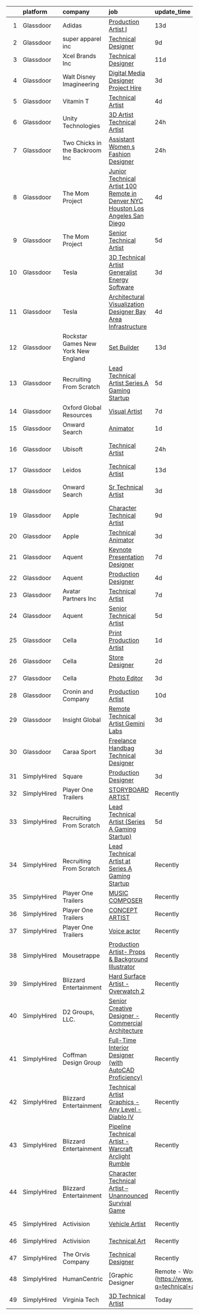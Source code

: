 

|    | platform    | company                               | job                                                                                                                                                                                                                                                                                                                                                                                                                                                                                                                                                                                                                                                                                                                                                                                                                                                                                                                                                                                                                                                                                                                                                                                                                                                                                                                                                                                     | update_time   | location                   |
|---:|:------------|:--------------------------------------|:----------------------------------------------------------------------------------------------------------------------------------------------------------------------------------------------------------------------------------------------------------------------------------------------------------------------------------------------------------------------------------------------------------------------------------------------------------------------------------------------------------------------------------------------------------------------------------------------------------------------------------------------------------------------------------------------------------------------------------------------------------------------------------------------------------------------------------------------------------------------------------------------------------------------------------------------------------------------------------------------------------------------------------------------------------------------------------------------------------------------------------------------------------------------------------------------------------------------------------------------------------------------------------------------------------------------------------------------------------------------------------------|:--------------|:---------------------------|
|  1 | Glassdoor   | Adidas                                | [Production Artist I](https://www.glassdoor.com/partner/jobListing.htm?pos=130&ao=1136043&s=58&guid=000001837dce3a5ea1fe6d69270e1d26&src=GD_JOB_AD&t=SR&vt=w&cs=1_d9b5ed3f&cb=1664263011291&jobListingId=1008137630653&jrtk=3-0-1gdussek9mbin801-1gdussekvjii8800-cae105e23cf4b0d6-)                                                                                                                                                                                                                                                                                                                                                                                                                                                                                                                                                                                                                                                                                                                                                                                                                                                                                                                                                                                                                                                                                                    | 13d           | Indianapolis, IN           |
|  2 | Glassdoor   | super apparel inc                     | [Technical Designer](https://www.glassdoor.com/partner/jobListing.htm?pos=109&ao=1110586&s=58&guid=000001837dce3a5ea1fe6d69270e1d26&src=GD_JOB_AD&t=SR&vt=w&ea=1&cs=1_ab5c70a9&cb=1664263011289&jobListingId=1008146285118&cpc=A0032DE20586B9BD&jrtk=3-0-1gdussek9mbin801-1gdussekvjii8800-86c4b8706e936ec3--6NYlbfkN0AZMDDE_rUF_4N9WIh4-MOWnm0nFfJ3ZxrBrHEqz_nk43ryiagCaAsvSBCAsP8IHVmwjEBUZdJ6KtHhsgTVR0I7-owHsuFvM2rL8Tscngvk4iPHg0ipyPoukRoh9OqYcViVSHQ9MNGIxMrFtPqpCYVLIU9GtjoUT3p278QQMwDZnPE8nHD37B0SLLAYzKvoTaWXqSzHnJN_K8wRUY7e4-d_gt3rfOSCeJGT7oS0p843gzxfJd8IEO4X-bWo9G3fre8VJwDTwGdm-mrEEUiJI1vcWgwy3tz5E38RQ51G55W6nn_-fwnvjuONwz18xr889T8FQNmiBxlUnbkPmufvqJa_Jg2-yhPJD3lW8mvPLo5BfF38fXEme5th2F0dOKRfjSYgSnmuh_BRGo8nOmyRqEUKvXUQ3f_d2ZCRpN-ntjNWzp-T1ay4FkDruKCTyEwqdgQKuQkt9uCf2z9ghlj3SvfW5ePbBzyhbLONbarEMjKgDGV_-TpDplnhTOYNaMS5JsQ%3D)                                                                                                                                                                                                                                                                                                                                                                                                                                                                                                                             | 9d            | New York, NY               |
|  3 | Glassdoor   | Xcel Brands  Inc                      | [Technical Designer](https://www.glassdoor.com/partner/jobListing.htm?pos=104&ao=1110586&s=58&guid=000001837dce3a5ea1fe6d69270e1d26&src=GD_JOB_AD&t=SR&vt=w&ea=1&cs=1_e4c1ffd6&cb=1664263011287&jobListingId=1008142416685&cpc=5F8B9684766EE3AF&jrtk=3-0-1gdussek9mbin801-1gdussekvjii8800-fb0672eb70e30ac6--6NYlbfkN0AZiaPZyccuKjlre0e0RaBFeO48J0QExrO5hcuLctOVaN_M4Dm3U4EmA6qQ3xZPIUbJLbDWdZz0AUBeqYD_htdieVRMabWGaz8_XfGSC0MVmjCWkXPjfivHOIaH-rB9Ir5X8Ej4A19OVcqyye4ZYJsTlwLRmgBVplVdHYs1kKxEW-MUHs1XV1wSvWChEX0ahDfg8XKGpkLag9ZFOzWlIdYFiVBw7FMvsZ60fKKkzEnwcAYajjugKgcFZ-CoYeRz8DbJH3-hZNR-BlCWLsf_KaejBvx8FR5sqsbPBxseH7Bcj_S1D1NoBahWrghiOrWlbxHtVOqTGzltPVXkzN_2yhkuUVVlR0YTzNpepL_9dElbTK4x4gUjIITLi5Uh8AdGyHBtq0dH-2krDOZsslJ-K3GNy17eSIxNuulbbooV-Oc33b_QEnmwKfBxBdHHAj28O26wTnyQggeuHRDo8Ec3H34V4xR94Ip0NO0quDdzExkQ5cd_IyTcaI-fDL2SQirDK0Q2H_ATk4UwPA%3D%3D)                                                                                                                                                                                                                                                                                                                                                                                                                                                                                                               | 11d           | New York, NY               |
|  4 | Glassdoor   | Walt Disney Imagineering              | [Digital Media Designer  Project Hire ](https://www.glassdoor.com/partner/jobListing.htm?pos=105&ao=1110586&s=58&guid=000001837dce3a5ea1fe6d69270e1d26&src=GD_JOB_AD&t=SR&vt=w&cs=1_3fd76bff&cb=1664263011288&jobListingId=1008158048386&cpc=56C4EA4A1A191A49&jrtk=3-0-1gdussek9mbin801-1gdussekvjii8800-514e6df734af1d2c--6NYlbfkN0DAFTyt7pbDCC2JPO79CSdi1dIb81yjczP5qsKcZIxgiYm3-7g-689UDqHItQTwke_VEM3jQBujM6xSwsS2io1youCMPdKd9qb0_oeYnGuOQ6jS7T5iXnOH-GuuBjA-tb9B7Iq16BIuA_IMyNpbhwN6q7VUvapW4iwtBnU_6jxCKdz4deQH1Hg0G8IUxW0GhWkvS0xLyVcsngxE137TmS26UUK4iP7JNV9jgGRKU-UVJz2Uly4Z5f3RNheEM7G2mC2z0Gic_mUL6SlJcIZc7TYH4Eh2oY9RGPAmXhm7zqb0OWjiAjQITDsrJORuD8bP9FRVdH5f8lR61lDGois8jqMU_4HYbCmcx5N0SiZ3KChjsOgeqobES0QxdngysOtf4gRKGFHlgZNgSlAnk8pQvx_TiKV1fH73XbBFoQaKgA4P_T8gJbL6gYdHYGDuQmIYom0%3D)                                                                                                                                                                                                                                                                                                                                                                                                                                                                                                                                                                               | 3d            | Glendale, CA               |
|  5 | Glassdoor   | Vitamin T                             | [Technical Artist](https://www.glassdoor.com/partner/jobListing.htm?pos=122&ao=1110586&s=58&guid=000001837dce3a5ea1fe6d69270e1d26&src=GD_JOB_AD&t=SR&vt=w&cs=1_f268a29e&cb=1664263011291&jobListingId=1008157089995&cpc=F41FEAB56D215062&jrtk=3-0-1gdussek9mbin801-1gdussekvjii8800-98069d04fa9938cd--6NYlbfkN0DMrcEu7yrtATojKJA7cEzGQ3FdRGWLh0CZQInL4ECGI6k5tN82kdM0OKoro5eXmjoLzNe9gkEIrv1Vtt5p39gax13t-xX-hDtQfWfqMlPAQ5I5PTPj2exxp7lLxn0Fv7dsw8A6C0EKBTeJoD7MJvArKrdWy6r908voEaFxaKomHpGj9NLVVNYVjAIIXxgkEi3s_6exH4LNk4cYMuMHfNvDmYTrpGsOyvaAnMenUPMGzvB7y4gKtFWtiXyqXj9nbkRxbArZ0y8OcMOEfPmpRMOTdGRc5LlJTYhAGRKF5jV6IFeBDHZl5JG_xAe8FqEsfLdHCj3-_-lkFHY_nKN3V6vSyMmaa_dSL6uLV4uk0vmbgNpPiwnL5yFAlWnw_3sMRDjhhYsQNMWPImNVv4kDcFGo1VWfEu6E9yF2wdKx-zUeccgIK5P8rAxn71EDT8V5QdTNRHOLL9I3xKZ9L0MGYQnSAbt0ZzZUCgV04hrCThp3QQ%3D%3D)                                                                                                                                                                                                                                                                                                                                                                                                                                                                                                                                                      | 4d            | Remote                     |
|  6 | Glassdoor   | Unity Technologies                    | [3D Artist   Technical Artist](https://www.glassdoor.com/partner/jobListing.htm?pos=124&ao=1136043&s=58&guid=000001837dce3a5ea1fe6d69270e1d26&src=GD_JOB_AD&t=SR&vt=w&cs=1_7be99224&cb=1664263011291&jobListingId=1008162283503&jrtk=3-0-1gdussek9mbin801-1gdussekvjii8800-27622b5c3f5a58ad-)                                                                                                                                                                                                                                                                                                                                                                                                                                                                                                                                                                                                                                                                                                                                                                                                                                                                                                                                                                                                                                                                                           | 24h           | Austin, TX                 |
|  7 | Glassdoor   | Two Chicks in the Backroom Inc        | [Assistant Women s Fashion Designer](https://www.glassdoor.com/partner/jobListing.htm?pos=111&ao=1110586&s=58&guid=000001837dce3a5ea1fe6d69270e1d26&src=GD_JOB_AD&t=SR&vt=w&ea=1&cs=1_09cac21f&cb=1664263011290&jobListingId=1008162581563&cpc=BAEB662971763A76&jrtk=3-0-1gdussek9mbin801-1gdussekvjii8800-d37fa7fa85849d0c--6NYlbfkN0AgMKyCEHxHUWFB5rFlD4h5hEt16x9ygeea2Gfr3mbleiPUP7dhPnZ5jdupTPK3sjZ5nbi9Ps0DGxUCJNMuYWl87jib9LMVJtnA40QDskAhhUOrLjYZTQKBgPNTdhi7eZrgEIU4eWn5RUAaJ9AvftY-7qG1UlqP4q2Z0Hn_DY94rWB9GYUzmtEuqIAv0OAZncO1Bwb1GLJ14wcdajprIbKgui0TitrDtoN6HGIzigPXgBL6XvWXsXlEKFF2Eps-5xXKqh4L3gNRi457Et0rG-gkPHW7D-vEXGf8vXUCVwvvmO3nl4prIYsv7T9_orapptjtNg3ZIhGzEBDEMwk_TS2aXBhR44em1blSaoLZELImbgJKBJpvi3gwqNxVHBlK_vIef3C-Dda-Ykrdyxt4zPftrROO6FjZyRyMeW3LiX-Iydh55FMvGPbmin_uQLFXEQ1M3tc3kMGy5hxA5snvxpINE9xkw6SMeivJHQ6qgTGKWAyLfvZWfYVkuZMW2jwrvBE3wGpgEfFDtQ%3D%3D)                                                                                                                                                                                                                                                                                                                                                                                                                                                                                               | 24h           | New York, NY               |
|  8 | Glassdoor   | The Mom Project                       | [Junior Technical Artist  100  Remote in Denver  NYC  Houston  Los Angeles  San Diego ](https://www.glassdoor.com/partner/jobListing.htm?pos=112&ao=1110586&s=58&guid=000001837dce3a5ea1fe6d69270e1d26&src=GD_JOB_AD&t=SR&vt=w&cs=1_fe82a099&cb=1664263011289&jobListingId=1008156870563&cpc=217C45A42544DB93&jrtk=3-0-1gdussek9mbin801-1gdussekvjii8800-b5e99686c8672b00--6NYlbfkN0BDp_epf89aHDQhKpPegNJQ_ldQpEFZQsM9OcONMGxWx6pU56EKHF58QjVdAUvn2gVgIaLKejLuhhktVq2yxExHkJpbHzR-pe-6n5UUPe8vMVmoFxfP882Q9nUgQwMF3PIDabKF69kZFeKiZURxJD7NeaTbzMlV-_ITqnGf9v7p2U3qiO9QXJykplGatGynSd8E_OMPxzv37iWmGtowrC7ypchoSQ24482Itq-ET49hbzvsW-rDXlhcfZgRr0yUGxVr7x8a8S2btL0ePyrjXZ1HSa7szAu_xZ0viDGL6qrUO7rCdjxasuKHM_EywBBRda0lqiQrupgVUWU5ZObgQcg9_OWR92clyF5wvfTDnBlgjD6Pl3HFBnEhKwHP3hG2n7nyojguXmBIArKET26YWhwgq0E62tghKwz2rCKBUaHqd5NaR3Swpqmb4eouAYlYQ4WO5ljnytO0iOnze8EoKa12SSkia5-laab8ZKE3Phx4DoiC1wCOwzbL304HTTlsevmItTxrHewumz1VbeqQbtxpVNaXGrnDGtnlKdqKSnFjC6Uix_bc6n95VkvFz1hCz2uinS_8cx0B4EqjDeHZsCDt)                                                                                                                                                                                                                                                                                                                                                                             | 4d            | Denver, CO                 |
|  9 | Glassdoor   | The Mom Project                       | [Senior Technical Artist](https://www.glassdoor.com/partner/jobListing.htm?pos=115&ao=1110586&s=58&guid=000001837dce3a5ea1fe6d69270e1d26&src=GD_JOB_AD&t=SR&vt=w&cs=1_18760ce4&cb=1664263011290&jobListingId=1008154030855&cpc=C3517E2410EFB392&jrtk=3-0-1gdussek9mbin801-1gdussekvjii8800-8aae4f73b9551638--6NYlbfkN0BDp_epf89aHDQhKpPegNJQ_ldQpEFZQsM9OcONMGxWx6pU56EKHF58QjVdAUvn2gVk3qe3SlnghPyLAat3KOYlrLy0I2AR977gRPaN0RP08Ty9kMnw7ZhTsH11o93Q6E0InB6ICXPjdb-aqIeQDPOUC6Xb4EiGzQnTCX0cU42iyt08TsshtfRlUDeaNrQWdk9iHTHq03JFnJeUByJdn9FmBkD1bRZ12Dh4OhUkjD70aUq7aFVZKsF-8oQ_0zWiaO8_cKgv66pJJ5Dmc9AdVzISX4D0s-pDlKbT49hEJvOVk1LKRdOKb2knH1vb1sAuhEeq64M_pbWr1A8_U-MlqwTuUgO-w1rnbe7yFwoAoFeRPZFGgagzWIwA0Bn8sk9GwjA3Wqj9QNACsVKFbCEcqDh0ic1bdsNLaRrPfc9Xz2FvGLJKRmK1SyT6yvdfmBEtvMdmn0FTd1UYXDO0b4VALB-dvpM243ImhJ1qjguvx6z8unjalJ9c_8vnXbV0f-Yt0BjJrIK7xhyc8BdKc0LcqfDlyqZuRKYuGfkgBmWjrmyvN_VDAqPhJRVjbGCI4ksac2rRN7g3_95ZMyCSQ3Qz5qZo)                                                                                                                                                                                                                                                                                                                                                                                                                                           | 5d            | Sausalito, CA              |
| 10 | Glassdoor   | Tesla                                 | [3D Technical Artist   Generalist  Energy Software](https://www.glassdoor.com/partner/jobListing.htm?pos=103&ao=1110586&s=58&guid=000001837dce3a5ea1fe6d69270e1d26&src=GD_JOB_AD&t=SR&vt=w&cs=1_4590d947&cb=1664263011287&jobListingId=1008157897731&cpc=8795CF9063CD573D&jrtk=3-0-1gdussek9mbin801-1gdussekvjii8800-526eb1de46a13cfb--6NYlbfkN0BkX03mv_qGbDFMol2YHqLRvzzvm2LmpzMO_FcYL_FtJlnJTzsjtFTdelRG5HbGrIe2PTLamnnGyc0K9IhIzhvtAaA_C3Jn2PnSTYWfi9sxFoDfsz-iPWzSvtbHiGIa1Jep_ls665KD8ZOby9ycty7zaxZQmjF4kAVq6PfQXlakVyHIoJFKMJdMR8r5yPWo5ZN74jbmU2eFwcoIuad90yitsYprhS21JybJHSKCC_BxpWPd61QVQLdfVI_yU-SIwwXLmvLPBevMt82tI0NGaQuROemEVO5DeB6K84h9lcRUkTN4mQQVFSFqMVS8AtLWXimELmXZVS4jWG-KLo3GlgWpGQcXYBSjSIaqpJ_hDBQLRkmsCKRgGPwhTtKskwS1j4qtGrTunfjHyPdTFV66abW65S00o696zPfV8i70FbJERxm16HQBZhtGUF6IiW56ce-FHT-8QjuJk-PD6_Ls2nRiO6nRoOgm0H2FSG9NZNJ5ILhGxX4VrpDQ8bqaEL_OD1nubXJ97rg2mWbNdl0x0rJ0)                                                                                                                                                                                                                                                                                                                                                                                                                                                                                 | 3d            | Palo Alto, CA              |
| 11 | Glassdoor   | Tesla                                 | [Architectural Visualization Designer  Bay Area Infrastructure](https://www.glassdoor.com/partner/jobListing.htm?pos=108&ao=1110586&s=58&guid=000001837dce3a5ea1fe6d69270e1d26&src=GD_JOB_AD&t=SR&vt=w&cs=1_6a945cd7&cb=1664263011288&jobListingId=1008157424103&cpc=9908D8D4413DBB8A&jrtk=3-0-1gdussek9mbin801-1gdussekvjii8800-c00e3ce54c079d87--6NYlbfkN0BkX03mv_qGbDFMol2YHqLRvzzvm2LmpzMO_FcYL_FtJlnJTzsjtFTdelRG5HbGrIfKuF7l_SRluDws8697LYRRPx4MMFF7B7pwyjHfCpqmLzDqtWZBv9sBU-l4VTomUZzFVEn3FD13pc01LVCjOXxofHXMT-b-Wgq_cKBdsuUzgiNd7A4cRw1slxzm74rG2igdMnGggrLx0NcAkhIplHKNXG3TILXkt8EsbDgLQ8OPPSXytJYRzw6NfQpmVwCAu51wSA02nmB7JPitrm_UdTvtTqOA5nWAQU4tfEVlq0ho_Kn1pE_ZN1ltIBh5pEhv0qpIsY9lcVMe7vkNPvA_M81ZI911FPzl1ejH9BlX-LsYYlvXxKdf6LvmYEpLltSofrzKtlIOeJoSxy_4SoOeEfWx_TOqBtwU57PU8vVZeTELk2nNXQRkohXvxPQBYkEJdxwdtZ9qiSTfYstVJqQCLhnICD3HKYhncONBkTvQQBCQsORuVeCVdqnCakLpE3X8zR58eoMg1JXrtzBAwanAzKw7OiG166PQNp0%3D)                                                                                                                                                                                                                                                                                                                                                                                                                                                       | 4d            | Fremont, CA                |
| 12 | Glassdoor   | Rockstar Games New York   New England | [Set Builder](https://www.glassdoor.com/partner/jobListing.htm?pos=126&ao=1136043&s=58&guid=000001837dce3a5ea1fe6d69270e1d26&src=GD_JOB_AD&t=SR&vt=w&cs=1_a4b812ae&cb=1664263011291&jobListingId=1008137738998&jrtk=3-0-1gdussek9mbin801-1gdussekvjii8800-32dee3be2dbe3e76-)                                                                                                                                                                                                                                                                                                                                                                                                                                                                                                                                                                                                                                                                                                                                                                                                                                                                                                                                                                                                                                                                                                            | 13d           | Manhattan                  |
| 13 | Glassdoor   | Recruiting From Scratch               | [Lead Technical Artist  Series A Gaming Startup ](https://www.glassdoor.com/partner/jobListing.htm?pos=129&ao=1136043&s=58&guid=000001837dce3a5ea1fe6d69270e1d26&src=GD_JOB_AD&t=SR&vt=w&ea=1&cs=1_cb8e032e&cb=1664263011291&jobListingId=1008154740207&jrtk=3-0-1gdussek9mbin801-1gdussekvjii8800-5448cc619a8e9442-)                                                                                                                                                                                                                                                                                                                                                                                                                                                                                                                                                                                                                                                                                                                                                                                                                                                                                                                                                                                                                                                                   | 5d            | Milwaukee, WI              |
| 14 | Glassdoor   | Oxford Global Resources               | [Visual Artist](https://www.glassdoor.com/partner/jobListing.htm?pos=118&ao=1110586&s=58&guid=000001837dce3a5ea1fe6d69270e1d26&src=GD_JOB_AD&t=SR&vt=w&ea=1&cs=1_444c1e66&cb=1664263011291&jobListingId=1008148806936&cpc=334ABAF5D42DC775&jrtk=3-0-1gdussek9mbin801-1gdussekvjii8800-4f2883642ed78e77--6NYlbfkN0D38dVY1HiwVlRJ2sgHwoll4iKvb8KzfDOOcqRKKsqQYBdEVI9w2agCyPdJw2s4TQrmg3fI9q8h_hjDUQnlobxRDG2sX30gCzihmWOJ-PtZwJpdmOhIMdzHtDBMHZzwaoyhlFOZMsMMersZP7tpjr_pwbby69YDbOsPytvYS_ifqvWce4qN9g4qwVBo3wW6dRo3UwoYh06D_gVxaqnCzs5FrRWesRTWyMjCKopjZJerJ29oMnx2EQuA1j69c-MOACqDR4vn36KcNpJ9eyDkAUv93qKofst1CY01rRsfXwttouwc1rOU4cKdca48lAjd2RGfimnVmPsFC8pqtyGXDtKV6ZqzXa7h37zHf55moskUMvvy_i3baXWQCOXn3pKa47Y71hI6Iu_arrAKZNM3Jz9BrnjDo9ErktYwA1ttuZLJMzBGRnw7M2wcB7xCuuiDC0gKflLVKiZHqZG7Xqjs7lHD4bXaoXXT2lD7xriHSKW37UOKpMuipBg3FMVzimGjr0o%3D)                                                                                                                                                                                                                                                                                                                                                                                                                                                                                                                                  | 7d            | Columbia, SC               |
| 15 | Glassdoor   | Onward Search                         | [Animator](https://www.glassdoor.com/partner/jobListing.htm?pos=120&ao=1110586&s=58&guid=000001837dce3a5ea1fe6d69270e1d26&src=GD_JOB_AD&t=SR&vt=w&cs=1_a00c3c2b&cb=1664263011291&jobListingId=1008161360208&cpc=6FC5BA77C9A4CD78&jrtk=3-0-1gdussek9mbin801-1gdussekvjii8800-64c2892f798a1fdd--6NYlbfkN0B7YoEZZ2QAGDyEGGmBPAUWSHc1Mt3sMCn9FehKcWA3w0R0aH9tn_iPRcrT6N-MqNSRsRX-csw1AUGSsMqQ02tGZTbUhSZNj_tPhTgiMEMLyConKeEDrOPHM-e7UcoD-FW-Fzu7hcS36sYBytcpuLs4wDucBAydQHTyW7ebbAQahvfWewIINgAuTQmZCqZJam1qYl6ThLP3gopdYr0HH0WVm7OPBWfBSyzjiRtWkdO7lJfajqatnglKEiwkp3g6JGwFja_37X08b3vS-ZFSWmaa-FbncccRygEKgIG4YSFGE7Op06vBKIEP0Ogiy4AH8Svo7hX5K5DfIKbivJ9zY2-83bfKfJtxaqh--2B6XIYAoJqwecyj5UFw8T_K6voLg34b5S0G-qedMcQYHyEisJqnuWjEuEp7Oq8r0xmmMMURInKcftuamYMuOcHP7aZ1fiWxlx0X9vmZKnu1D-QgpB-XFwTIQjuLfpidvG0ft7iLKpLSEtRkH6Whzl4GDCHRAFZBgMIswt6WWb7X46TV5OhlcLjVj4vZw4PRX17TfkBnibzTVfM74kK2t8Mb0-KjUmPBVJXjhFcT9XIicH7t8P-9OIvTu786ahMXrLmd7GgTrQoksUbtZ4HZxUizVaB_Ley57qs_x-qLQQlyG4GK10qxUpbYZURd3O8G47WFrY_mdQEtzdSlzEac6D69m2Scm0YW8mo7J1a0R9Vjo3hBgF7xy-k_U1rG7H8K5UJuLX_yxgLIfSIBzzz07LZgkj1ZOGKnMJj4Z6GYhYgFPkdOteB9LbQp30tqkfZBafN3_dcWB_AB99cm6VoRykPcpk7yjWblHZ0kaRy0ZyGrwgLnQz5lW6df-ou7ZvG9UVHDyIwtROFLOCHFo1GgKC6kkw9h2WQccqipNNdMg4p_qu_WQ4EiB8EEDnFD4ckXyR4U2V4HOzYdWL5YLlFVftmBs1Or5zEnWtsq0Zz4QQCbIEi0wFE4TTF95bkqu6QqLNQ8tAJQrTp47PdYFAbY)                          | 1d            | Austin, TX                 |
| 16 | Glassdoor   | Ubisoft                               | [Technical Artist](https://www.glassdoor.com/partner/jobListing.htm?pos=125&ao=1136043&s=58&guid=000001837dce3a5ea1fe6d69270e1d26&src=GD_JOB_AD&t=SR&vt=w&cs=1_27f07306&cb=1664263011291&jobListingId=1008164320220&jrtk=3-0-1gdussek9mbin801-1gdussekvjii8800-59c1183adbf26a8f-)                                                                                                                                                                                                                                                                                                                                                                                                                                                                                                                                                                                                                                                                                                                                                                                                                                                                                                                                                                                                                                                                                                       | 24h           | San Francisco, CA          |
| 17 | Glassdoor   | Leidos                                | [Technical Artist](https://www.glassdoor.com/partner/jobListing.htm?pos=127&ao=1136043&s=58&guid=000001837dce3a5ea1fe6d69270e1d26&src=GD_JOB_AD&t=SR&vt=w&cs=1_ee82ca97&cb=1664263011291&jobListingId=1008135971973&jrtk=3-0-1gdussek9mbin801-1gdussekvjii8800-0947bda97f17f9b4-)                                                                                                                                                                                                                                                                                                                                                                                                                                                                                                                                                                                                                                                                                                                                                                                                                                                                                                                                                                                                                                                                                                       | 13d           | Reston, VA                 |
| 18 | Glassdoor   | Onward Search                         | [Sr Technical Artist](https://www.glassdoor.com/partner/jobListing.htm?pos=116&ao=1110586&s=58&guid=000001837dce3a5ea1fe6d69270e1d26&src=GD_JOB_AD&t=SR&vt=w&cs=1_51e82ac8&cb=1664263011290&jobListingId=1008158816997&cpc=FD1C1DA32C38CFA7&jrtk=3-0-1gdussek9mbin801-1gdussekvjii8800-557ed95fd2da4948--6NYlbfkN0B7YoEZZ2QAGDyEGGmBPAUWSHc1Mt3sMCn9FehKcWA3w0R0aH9tn_iPRcrT6N-MqNRkEioYPeVvZrlqh8RTV5qoue4k-f6wXA2JmWoFYCr1aEiSriRFDazoAn3blq2dXpyQP4OkZJR3xx7Ck4H8eXbaXee-lNTslRvxq_l5i-g-oZ6sc4bgDGSPjXqvaARGSiP2Ul4ul_1K_U1CS4eeKaGtj6SNi5-bVNMgPfH790eCJZTbEQg92u3yIpIM6I6ORcBIRqZa883B_w_OiUCx52HeIMiCNka6TtxZLIEiMuBpZ2joesAidRPo8Yh5ZJMTPjNYU-fo2IQj9DYgUkTUMMZxLafwTenMC8KVa2XQrIDCGiZ_1bKoUaBdxIxiXUnVfZVlaeQkNhCTeR5okwP56vzFcQYtEuDfnhlDIznecO1gVvtoQ0lCePXxj6bUBBmIwVxYXwUcInPNzMd5_Acwv8wjJWJ3xaJJHtIsPUm86ZloDjRiNg71r-hKmWYrgUbZAgaBG96GCy3AcT6R-Y5QWs9gLUF3AFjR_WQ9HsHL-NRzOs7bzit6agsI11OUw8rj2kM4J0hbyzdfjllZD_eOsnCEyQ3ashg9LDJrFcl_lO1xSbSKHXd8bLEI981feueWqPKlThdPZUAvTzebW38JjK6Q4aAaOQs4rxPuuQK_oRs9gvyFm_Dj4CzPUp3Mz7cdbnk461YsIMAR8Kvl53cKsajuiU2VTGwYb_JOtsWg2_UeTrFtPiJJ0QHl32tUUhzBR_V-h_YToioNx-rDTANZHUIFMjp2NklOkFqEGruVfb-Q9buq2gHRtLdm4BvQ49Ujb_x5s9U2LVR2yLEg_RRPTqmEuFzJjL0kKqy5hc25YthPMj0_yDqC-mHc7SQaivueMXLvkxYuOxF1fQWkm6btdqA45FxUGc2xSyxG217tPDmLSeaMCYydaoCACuPK7JH390FqcbqIp4ywTc7sHMF5UXk4TUO0H1Lrz86T30Nb0rmGNONF_CT_xYOsn6z0BidTO9Q%3D) | 3d            | San Francisco, CA          |
| 19 | Glassdoor   | Apple                                 | [Character Technical Artist](https://www.glassdoor.com/partner/jobListing.htm?pos=102&ao=1110586&s=58&guid=000001837dce3a5ea1fe6d69270e1d26&src=GD_JOB_AD&t=SR&vt=w&cs=1_f4374257&cb=1664263011286&jobListingId=1008146232776&cpc=F41FEAB56D215062&jrtk=3-0-1gdussek9mbin801-1gdussekvjii8800-4cff56f851660089--6NYlbfkN0BvKrLyj5gPmtZO9T8euul8TCxuuKNOtzRJOomxnwSEodTz2Bc-sPZl5OJ9R4TJsNdP1LrRDE0KT_ls2po0xTmOn0PZNeQEZWWBHhAUpPYd78et_k2cMitgJQBJdRYJM1X_Q175imnL1YmVMOqO4cZp0AMLH1SGL6bUX0TK_WYTz1qzQOT0ce4UUCcnSDF7LnylXZI5rQTOaVWZ2YD_nMWDa9NFaLAJxkwxpU4Q2rtV9T7fEXgwgxOIDgO3_2cBi6rLtkfq1CkhasuDjhPfGd5vABHr5U8LvpuDeE8c1OiEON1aHuO05K_9lO4EGi6J-1XhV8EgmaFYNc9zGF0sGh3Rn1RxSJvPuGBE7WF2m_sJbflHZCjn8GbgdxGmkBT29WrTVXQc8pW3mMGhDQlWevR3DPaFexOkAzg54eJrxAr9jY3MrVpNzAtV9K-FVY_sDbDcIOvFs-O4YceyfXu3rrVbc965acDzW_I-gSUIk0JNhDjl1pYdOU1WxvXico1MQNMtAmHftanXutTxrHUz0AGV96XrE2fhKMP4l0F2FNE2d8x-m7A1JhwfVSluf-abpgM6Ej4W8SwQDph2TS0C9wwRhNnYGrj5mliCsn8EeFzltr5vZGCygyUKnRyFbTpLk7ecYKpfiehc4AKqwqluWZHC-lXhbcn5x7Zs_HdGkr7jPPhapM5hfHKPNEfHI0APQlEjBX1ijSLLTz5eDEt8bFB6p4nhK7Nlq0NKMK2i0Z_R_JGUkjULAr7BRd5fnx5Z5ZoU7nUAI6lZHpMzMNmyUVyoPSQLlpW_-wBd3RymnTE0h4jYvWoSXGA-nzGkaLxstyZlIBL2yDkr7l4ysTMbdRYBBFYYWqtGwi2EIryu6mXdtXwX-r0vF6vgCudYb9DdxMtoyq9WXSJrM3Xt73fg5rlG_BkV1qA3HyQL7r4wFkTWApkKrhMwRy6banweh-IcL2YunoSFJv8cgXog07tM0Ty0)                                        | 9d            | Culver City, CA            |
| 20 | Glassdoor   | Apple                                 | [Technical Animator](https://www.glassdoor.com/partner/jobListing.htm?pos=106&ao=1110586&s=58&guid=000001837dce3a5ea1fe6d69270e1d26&src=GD_JOB_AD&t=SR&vt=w&cs=1_0751b47b&cb=1664263011288&jobListingId=1008158072633&cpc=F41FEAB56D215062&jrtk=3-0-1gdussek9mbin801-1gdussekvjii8800-be55038f8aa5dd5e--6NYlbfkN0BvKrLyj5gPmtZO9T8euul8TCxuuKNOtzRJOomxnwSEodTz2Bc-sPZl29JElYHfcoQTWHtxvJun99TxfByIT46dF5J4BsautTkVDozPaDYENpr8lzUPk-6oR0Bol2v153U7Mn8Z7Hvg7bKicvPk-Zzd7Nj3-nde3mT_81GSQgtrF9bTj13yqkGG7zyIkco4wIchtUZ4VJvaFdO3uhOLhzF1kbeyFWYMPmPWfJUb0d5tNBqji3ugR6LbpUnLvLsUGBD033BQM8uV5_wxwpR5_3Em9fWJaoTeyMcXzs_FNWjcqmDoTEO5hWTg8isgtKo-syZMjD-iyWumwt3z28yYTEevtk8wj73wRzkTACKmcii-SbEfzuBkEIDeV2iGPOygb9biGN6nZiH1kuoLX8s9Js0TdCopmBQc_PCoCSHkb_oN7Y9tWie1wvKGJiKaJy_kB29o8o9SCh_2zMoi22vSgVDj14oMeTYaYxltNUSOVGHS4AVD_R1z79mR4Dv9jM-owXwknbpF9UOcJZKb9kASPpbulOu2OP-Fz6sZTukE5sXcY1_3JIX5EEVG43YVf8R4wDobnNa_MW_5VvBz_AS9fR1qYgaaEw-MFX7b83vC2neyxv25p155QGrp8oqEc7MsiCn5gYEcG7lcTPNRKlOFWMxaxpNkBpGw595PtXe114PTjbnHZYe_Xf9N4MPjo9kvnfdvFLr6dPGpzXBDBJ4QCeDo_VH66HDGFhnDY_EE2Z4Xqe_09m4LxA6zu3Fisoalb-fDDph8gWs7yWPcWCLvg5EdMAZWlsBUtaZ6-j0qjRG_6ffda9JFt8K49wnARTREEHjROw0KcM2e2pILNi08naHvVR9T3RSKluPThAJGBmkgy6d9qXDJhvmQiyR4hU65M1TL1_krdq6AXdXDyAQw_Z67EO4FUCT08Fl6BrRzwluvYgSP-OkcGjAwiSxGZcSvm4XDXQrcQ0Ty3w%3D%3D)                                                    | 3d            | Culver City, CA            |
| 21 | Glassdoor   | Aquent                                | [Keynote Presentation Designer](https://www.glassdoor.com/partner/jobListing.htm?pos=123&ao=1110586&s=58&guid=000001837dce3a5ea1fe6d69270e1d26&src=GD_JOB_AD&t=SR&vt=w&cs=1_836e795c&cb=1664263011291&jobListingId=1008149560611&jrtk=3-0-1gdussek9mbin801-1gdussekvjii8800-fde5131c001c114f--6NYlbfkN0DMrcEu7yrtATojKJA7cEzGQ3FdRGWLh0CZQInL4ECGI9gD0Wolx9R2EDT7B77c2cTOc-DO-pnxWkzi3L775SKAbQPBK8uBuTIlYSG-QiQgoyNKc5qDWzBQruPQRtvQai-ICIQJbjo9euSz0O8gXnvlgE4RpS2MfxUVWBA-JLUI2xwuh0eTdtSU0U6IBQoeC0t5_g6hvqb8LXmQQ27m3P1__CZLoxiRVc4StvfdtdBARAtRt6zgNW6ksapUwvQMU5l9jc88dPpe6Nx4r6GON6-UGE3vEGrU489X-uPxMvoMOwR6b2J4Vzln9wzyczIHhRaKM4IzlS50u8c0Xn2AJ1zR2ZyXk5PvGspNQgASBq9NAlLpKTTfoDQsE6I5rvee0MEsxfsKe150sbwCXo90ZoDx0c8Pj84pyQg8_AFt6TjpR4nsszVXhf_KrLeQbwmOqKUikJRXWxkCtGCvj17-2xOb)                                                                                                                                                                                                                                                                                                                                                                                                                                                                                                                                                                                          | 7d            | Remote                     |
| 22 | Glassdoor   | Aquent                                | [Production Designer](https://www.glassdoor.com/partner/jobListing.htm?pos=117&ao=1110586&s=58&guid=000001837dce3a5ea1fe6d69270e1d26&src=GD_JOB_AD&t=SR&vt=w&cs=1_d6e2b919&cb=1664263011290&jobListingId=1008156603561&cpc=3BA4CE39D5B5DEF5&jrtk=3-0-1gdussek9mbin801-1gdussekvjii8800-75a61709ff0ea94b--6NYlbfkN0DMrcEu7yrtATojKJA7cEzGQ3FdRGWLh0CZQInL4ECGI9gD0Wolx9R2EDT7B77c2cRqLkgWUoMLCGYAR0iGlWqhdIV3dY9XgsevOilVVt_0Ac1N9neY_i0pAwjEsOxmYj-7eeI3S5HQlztzZQh5zqwb8TvpQFHH8cLZ7kDRq_b1zTg3k4nF88WTSyEjWGV7ra3nei2vrrbxNbgmboCiogwXlmXUmj4_5mIJZVjl6CSdsD6BDuHlv_omM7FJFxwHFEiEw11RQy3p2Or0lsuNJ5t9g7jneJdh_gZkc2dZXRt6ttKju5KwZlluuFcqIj-kz3NnxUcw0lKZx1UfHm1NZ0nC5hhtPHOH8PaHVKKjIXCyCbGkFfun4KBouqGF57-hYrxHpaTywSPnyn5fwCQIDM18UNioQmf43qXiKxKrvuNs4M3T5vbJNjujg69fXF8pB-bf4lY0e1Gy83_Oxb_mZ07l)                                                                                                                                                                                                                                                                                                                                                                                                                                                                                                                                                                               | 4d            | Remote                     |
| 23 | Glassdoor   | Avatar Partners  Inc                  | [Technical Artist](https://www.glassdoor.com/partner/jobListing.htm?pos=101&ao=1110586&s=58&guid=000001837dce3a5ea1fe6d69270e1d26&src=GD_JOB_AD&t=SR&vt=w&ea=1&cs=1_59113b30&cb=1664263011287&jobListingId=1008148955753&cpc=870769263AED881C&jrtk=3-0-1gdussek9mbin801-1gdussekvjii8800-d39e90beb67e196d--6NYlbfkN0CSE3POay3L6XNXi0aipSscdc1Zs2V3vZI2w3p7sV-Wv0-JVT7YfYAg0Psi0WHEfDPY6laHuRBjW37UPpjQpn_z0r58mwKg1AsnVuIFzW24BVHkMxN3d_cQn8w6YXjFhtLO28Q8cNODK_YoZmRkMFFAO2MN80DWED85Ck5iVHrLCVTskdizKDPJyK_mu4ULTCxZHy7N3QlODGDJwndrfT4czs1tml2jJGRvkdjPmKzi-R0JWJ5Jif-3LvYvFiFhYlkL5k-vA2UqL1MOpB2ZCCmiondZp3zakDMq0YWprf1bA2wOUOxGdRUqkYj9IZ-BcjK4HxJhVTLdDn5-SEiiIQ_q4cyT1XUcb_qnpDbz3z3_5FHf3dRKrb3yImGuBuQBqkC8X3iNi04kJ2DPBS-AKQY4jRsGNH8vi1Wvij607SqUNwmrW-cSq1Of2dmNTky9pKyf3wNYSvx-uanBiS7y5WLeLGfq2FkTB3dI_HjV5uFCxnY1ERPJubZA8kYNv5HOT7I%3D)                                                                                                                                                                                                                                                                                                                                                                                                                                                                                                                               | 7d            | Remote                     |
| 24 | Glassdoor   | Aquent                                | [Senior Technical Artist](https://www.glassdoor.com/partner/jobListing.htm?pos=119&ao=1110586&s=58&guid=000001837dce3a5ea1fe6d69270e1d26&src=GD_JOB_AD&t=SR&vt=w&cs=1_74de40e0&cb=1664263011291&jobListingId=1008154486844&cpc=C4A69CCDBB3B9599&jrtk=3-0-1gdussek9mbin801-1gdussekvjii8800-c371dedfddfc560d--6NYlbfkN0DMrcEu7yrtATojKJA7cEzGQ3FdRGWLh0CZQInL4ECGI9gD0Wolx9R2v-Aex0-GK04aE9jC2UzCN24q9zsWhS9u588-s1EzI7cyfe1t_2ur-aEpXVeQEkL3vur-y7qT8URpPcgE5cQyI2C0-pfdzIUYQRtqI4HwZzD6r8CDlh-FitMHg1PqDd3EvDdoAsy6u4w4N9gKwGVI1viF2VTlFbYN07OKoNOvyjunvFN6IM3iwKWhRKxTBjBtTrMilzD240xulPUmjvEoJwclPnOBj_oejKhfsrrUNYRpyFp34KPg7SjTyAlJgZMP8aU9A0BvPjd8O9ChOyytEPZJJsqBhhL_rsVyeD5jR4TerSKMhAtPVv7ppOP8l6IUZ0Xgn4tTSu265N3X8qaiDZNljEIjIjVob8qF-QWVh1DW8aaaQUTUsd26ID1C1TVq5ctdqtsk925fOi1LrKfpsQ%3D%3D)                                                                                                                                                                                                                                                                                                                                                                                                                                                                                                                                                                               | 5d            | Sausalito, CA              |
| 25 | Glassdoor   | Cella                                 | [Print Production Artist](https://www.glassdoor.com/partner/jobListing.htm?pos=110&ao=1110586&s=58&guid=000001837dce3a5ea1fe6d69270e1d26&src=GD_JOB_AD&t=SR&vt=w&cs=1_5fb858f8&cb=1664263011289&jobListingId=1008160292768&cpc=AC285F3A3ECA6BB0&jrtk=3-0-1gdussek9mbin801-1gdussekvjii8800-ecb0da82ad933996--6NYlbfkN0ABL5jwqrJX8j4-zsE1pdctockIOMh3bUiDojLxDHSgfkADoFdIccAScm4anse-oTmfA4kVXcuXc_jdbWFUrvz47INtx2OzCq8F14Ki1LYi8h1V8hl3mE_Oqj8nm3xyJ-p0GwAUKg1sJwLPsXcqxYF6hiOWGJwNsaV-_Z5m6I-nnjEqwvcqDLsUne_-k6izvb1JDRjxkPZqklgojXMKeIhHRtPRhfmTwRHFfgbdpyP4kcfewVhWsfise758ck62oFbKQjlS9-0bd6K0uy9Zi1ayqIsGf4g6u_e07iG5ZTWBt3hI--FMvjYhVQAqWU2NHN7anxjTnX12GkpY3KrdZrDTmQOE-jJY6_17KN-VdF6QbnBPnVWyJnDyqt4MbV9c2ntzt8ccEcmKQqKwwVCmmzLxhGH5-xiCFxZ095Z5YfGRtwCWEVF35HOTLDLQyCWrC0f5rKsCapO6_mEnoekA-9ICAfAQod5rx4V5TOlJohFWe3WQmefk4FCLRB2Q9nIPamkOVSYCvMfMDng0KpaEevUvPL7MjQmZTZaBkCHvZdoBEK2lDbm7SvTYI3tj-yY3D8LREb9oiXvEi8OdQ6yBdI89V4vqbQlsYZTwqxndXZiH1Ay2skX61exvyFt3jzT1ctRm4mnY-sdjteO0O6CFXqzFTwlpjmlVOiq26Exd7iFhQQEm7sncN2MPTA_KaYzMeYnK48u7xf5SsoNZ_Oh0VX06Zb0VAIVAUux3-TPptfQNAVQ9vtCbUQYqdjdGr_CRS70%3D)                                                                                                                                                                                                                                                             | 1d            | Wayne, PA                  |
| 26 | Glassdoor   | Cella                                 | [Store Designer](https://www.glassdoor.com/partner/jobListing.htm?pos=113&ao=1110586&s=58&guid=000001837dce3a5ea1fe6d69270e1d26&src=GD_JOB_AD&t=SR&vt=w&cs=1_56437aa2&cb=1664263011290&jobListingId=1008159564604&cpc=8795CF9063CD573D&jrtk=3-0-1gdussek9mbin801-1gdussekvjii8800-fc6ecc4864bd336e--6NYlbfkN0ABL5jwqrJX8j4-zsE1pdctockIOMh3bUiDojLxDHSgfkADoFdIccAScm4anse-oTnb7-z-Gz1nmB0REdJhReYUUmuHqJmW5LGezJ8ArvUAomBFUqO5NRqeXjxbE-_Wka3HXIkla10aTKkTj24MMHCkGotid-SaGH0qzDQGrP17h_l6v7vbVRlYJGOqHPfYnK-ZDXQnCQzgbglxWigDGrQOYMGUnBXlaKU3xnRc4roogcKf1RZLJoucoQaUYtYtwgmSScmxtP24wd5zf04r0t8S4g5MIGrkwZTfFf9UWyzjuYgSloOpTkvLSZoChVUUt3uyLBb01xgXV6602zG1Q-TpFmnU-9KLw21fiphu5bgAdvRgkJnAPv3hFc6Rn0iCDoSFrS5VyitVxisbLZfYGihogEMhB2YOfH0aqVXS6OAZahe_O000fVuRjEUxvhA2dkge8RIQ-Wwob6Mz_90WzP370_ikonmJlHdQAf97cHqwC1IajD0P-fhL6LF9t8idu-CVxZ3I-1zv_emA_8Hop2H3ncsBgeGcQJa8IZWX_fcSwHz6P9QJ1jmoecnIcfnT9tPc4OgACjueUxKVqRolA35E2aabC1XkUDgQ5IeubynN1KiiogjBKvH9xS95tZgA9SgQYhEUFqNx5tJZsPfuiOov0IaAk_6s-W5AZOezfi-SEC1vBWMA9jF30GOrtHFPGSXY5QvHRHAUKW1A0fapMXl9issFy32o3Xt5nvvQi0mRF6aCUuPbMhuvTJlSpq7DiGo%3D)                                                                                                                                                                                                                                                                      | 2d            | New York, NY               |
| 27 | Glassdoor   | Cella                                 | [Photo Editor](https://www.glassdoor.com/partner/jobListing.htm?pos=114&ao=1110586&s=58&guid=000001837dce3a5ea1fe6d69270e1d26&src=GD_JOB_AD&t=SR&vt=w&cs=1_d8082b53&cb=1664263011290&jobListingId=1008157722939&cpc=AC285F3A3ECA6BB0&jrtk=3-0-1gdussek9mbin801-1gdussekvjii8800-11bdb7fe6229f146--6NYlbfkN0ABL5jwqrJX8j4-zsE1pdctockIOMh3bUiDojLxDHSgfhNh12m09OlwDRdtPqxNXGThjsJtlFpoiPsul6pTQbaLTXyfj_5iEFu2FrZk6QsIIdXuQvlh18RCSKpQoBlklIiOXYgmwWBHUz2AH2NuRZiQq-4ugvij2qxq7YLvO4PMFpJaN8EaWxC-Mg5sKtmBZgGd3qScJ6r7RsLdt4IFbfAS55c014I4EclmT90ujZJkkH9b4TAFFsjU_p2dyLwgnlIL7Ml2o_wKkupJh7AC-ZNunY5HjP3Zw7kKR0mj68O8rcTgo49KC4YOMmjWL0_yqGozjEU0xnu6lTHVvaFVS6_HfBUqIr5XyiNnBmFUGifWSgVaZBV28GWU-EWLeisilXeJQg7ho1uBUFk3fIJkSXe7V4iN0XtkyCqKiViK34HIjnqOhnWReBUecuHrssDiseFSo-eDhoZcxE5RbW1_oSRdPFq4iO4oscr4RfACb2LlqjkR_zZkdcF8iVSj5OsOAKVNvYdeD5UnoXPwnBKuan07dwW7GtLc8P7cx66_wJzA_mOJ2ChbxbXxmDpHR4P3ROhGQJQaoiar0edXotF-PZv4ztufLxOnQONUPUXL9uJGBAkLPNm_d3DWrgB9DfsJzjC5TQeGJJMJK3hidrhgWdfQT0kMhL7VdXddxke0KZ2q2Bt6itq9SLqdXIFZjyVH2qj_OCbJERZjM0RgGuTUpC9IW_s_g-jgoMN97yD_e_JrQtBOJZtejIs0I4ZrgHIkCpk%3D)                                                                                                                                                                                                                                                                        | 3d            | Los Angeles, CA            |
| 28 | Glassdoor   | Cronin and Company                    | [Production Artist](https://www.glassdoor.com/partner/jobListing.htm?pos=128&ao=1136043&s=58&guid=000001837dce3a5ea1fe6d69270e1d26&src=GD_JOB_AD&t=SR&vt=w&cs=1_51755652&cb=1664263011291&jobListingId=1008144972436&jrtk=3-0-1gdussek9mbin801-1gdussekvjii8800-64a66e21f3ce56af-)                                                                                                                                                                                                                                                                                                                                                                                                                                                                                                                                                                                                                                                                                                                                                                                                                                                                                                                                                                                                                                                                                                      | 10d           | Remote                     |
| 29 | Glassdoor   | Insight Global                        | [Remote Technical Artist  Gemini Labs ](https://www.glassdoor.com/partner/jobListing.htm?pos=121&ao=1110586&s=58&guid=000001837dce3a5ea1fe6d69270e1d26&src=GD_JOB_AD&t=SR&vt=w&cs=1_47d0782d&cb=1664263011291&jobListingId=1008158506654&cpc=F41FEAB56D215062&jrtk=3-0-1gdussek9mbin801-1gdussekvjii8800-bc1fe267607d7472--6NYlbfkN0BKkHZu3wF05EeDimN_p6sYpKCMArvwa95YdH7UpkaBCqc7l59ErwqcyE8VoIfttn7mGzAF9s0MCrVNtFYMZhXgXXvmY45VRUM_p2PEEESHc9tKlhFRV4GJfQHS-UfPKXVKQ1He407fAsyGt21to5VaSOhB4prHNtqlWRMoEuPNZ43Rn5fXkKbGn1CJgbwUDhjySqgDJurnGD9qG0zSpc4C4XVg79qKrb2bKLdZVgIWQk5rUnJ-tHzWuDeI9Wm9_XrjG6JO4YX0hlT55fsk_zOtOwAizDvAPynkYJgmkGTXIDcocmegFT2Gl5gQTsNHB9fmEuzmSDD99BkxPRFFOZxsE62Q3BuzUHZV2QryMB8arioHGhhg7IXyjXIENA1vLvfuTLBm6hnOVPkHMML7QAnTNn5Npjg1A2dx-1T2aRkNlfFnb2BFGp3XrQJEWPChWf0m_24-47c0osvtwXjQz3EbsWTUnzzBjsmIAVRdlrJZxxYUfa_xwR_l)                                                                                                                                                                                                                                                                                                                                                                                                                                                                                                                             | 3d            | Sausalito, CA              |
| 30 | Glassdoor   | Caraa Sport                           | [Freelance Handbag Technical Designer](https://www.glassdoor.com/partner/jobListing.htm?pos=107&ao=1110586&s=58&guid=000001837dce3a5ea1fe6d69270e1d26&src=GD_JOB_AD&t=SR&vt=w&ea=1&cs=1_8a4f5498&cb=1664263011288&jobListingId=1008158545074&cpc=70E6D4E49C80165A&jrtk=3-0-1gdussek9mbin801-1gdussekvjii8800-147fb6be78e8cdea--6NYlbfkN0BKI1D9Di4JUmaWSlprJZp2QiygpNTfhFcTQDxu-IUMIueuQsIO9BY7FQFzoFjnToYW3u2XfNBy6oI-oOWu7o2nwcHismEdvPyVw3jTDmldSQ_BYZykVbOYWItnPFMwhq0r0E2H-iSJVMR0U8235tBRzpKi9TwisfEgMPjDwa20vMgyigaQZL_7LouNkJHp6WMkoAaoFJ9H_pLC7XL6FdTVlIgc-vVb61_MTNvwJDCaiu2lUi2JNj9OsoMXWQ3CkeiSOpVI1vxGgrSHTr9QB7nbXhuuLt_LIV355aLuVPAQw--I0bwA4lHKLy-7VUWNQNw5FOWokLfsDM1Sxhwjln6gD5YtyneR-FJJcm_E8x0VxkLMtlCUxnUE5xISF1l3UMwIb2oq_HMpI-DrdZ2Vw-bgtV4hBZcD0mg-bceNkh0I9vXrI37MtUTKibxBj1k4u2Zl4Rxli3M5nlhS7yQQ5_Ka_AuI3UMoGlfD0RDop-8og-XT7CJV_JfypWRWFQi8uW2gp-BmoN8UlChTNhuz-X4Z84QHPzzqeD0%3D)                                                                                                                                                                                                                                                                                                                                                                                                                                                                           | 3d            | New York, NY               |
| 31 | SimplyHired | Square                                | [Production Designer](https://www.simplyhired.com/job/PR6edLzvAKbQ8MB_yOqlv9rGixcmTEA5FxS9UhOhDFBmUZikIuYMDg?q=technical+artist)                                                                                                                                                                                                                                                                                                                                                                                                                                                                                                                                                                                                                                                                                                                                                                                                                                                                                                                                                                                                                                                                                                                                                                                                                                                        | 3d            | Remote                     |
| 32 | SimplyHired | Player One Trailers                   | [STORYBOARD ARTIST](https://www.simplyhired.com/job/WsM3HESh11erc7gbrwmB9wOuLc4G8EpuzkIDIBZRmQv2tJ5MIdyzZQ?q=technical+artist)                                                                                                                                                                                                                                                                                                                                                                                                                                                                                                                                                                                                                                                                                                                                                                                                                                                                                                                                                                                                                                                                                                                                                                                                                                                          | Recently      | Bellingham, WA             |
| 33 | SimplyHired | Recruiting From Scratch               | [Lead Technical Artist (Series A Gaming Startup)](https://www.simplyhired.com/job/n1iDXB_fzL6g2-nPgNUgsiEyVEpoQJPi31RwuPqNU_hEl_eoSW1qog?q=technical+artist)                                                                                                                                                                                                                                                                                                                                                                                                                                                                                                                                                                                                                                                                                                                                                                                                                                                                                                                                                                                                                                                                                                                                                                                                                            | 5d            | Waltham, MA +126 locations |
| 34 | SimplyHired | Recruiting From Scratch               | [Lead Technical Artist at Series A Gaming Startup](https://www.simplyhired.com/job/uvuIwwlI4WRnMT6xgke0VrAppWnxn00fqavCx9PrsdPxY8ndqibJ1g?q=technical+artist)                                                                                                                                                                                                                                                                                                                                                                                                                                                                                                                                                                                                                                                                                                                                                                                                                                                                                                                                                                                                                                                                                                                                                                                                                           | Recently      | Durham, NC +126 locations  |
| 35 | SimplyHired | Player One Trailers                   | [MUSIC COMPOSER](https://www.simplyhired.com/job/Q15JfoKbrkv-b2B-w2mK05CTMp4EFK54X0BEOiWYbh53jaGHY360RA?q=technical+artist)                                                                                                                                                                                                                                                                                                                                                                                                                                                                                                                                                                                                                                                                                                                                                                                                                                                                                                                                                                                                                                                                                                                                                                                                                                                             | Recently      | Bellingham, WA             |
| 36 | SimplyHired | Player One Trailers                   | [CONCEPT ARTIST](https://www.simplyhired.com/job/NHSymmraphyw8uHdSkV5Et_VVAdt0q4UIaYh_zD91KukT2nlM8P-Uw?q=technical+artist)                                                                                                                                                                                                                                                                                                                                                                                                                                                                                                                                                                                                                                                                                                                                                                                                                                                                                                                                                                                                                                                                                                                                                                                                                                                             | Recently      | Bellingham, WA             |
| 37 | SimplyHired | Player One Trailers                   | [Voice actor](https://www.simplyhired.com/job/spDD-EJ3TjYBjE8eMRZ9eEmKaVlWQD6z3yRQeU5qhxOkgExTKczNWQ?q=technical+artist)                                                                                                                                                                                                                                                                                                                                                                                                                                                                                                                                                                                                                                                                                                                                                                                                                                                                                                                                                                                                                                                                                                                                                                                                                                                                | Recently      | Bellingham, WA             |
| 38 | SimplyHired | Mousetrappe                           | [Production Artist- Props & Background Illustrator](https://www.simplyhired.com/job/qUFdFG7VtGV5YNxFvoBR_ltmIayKqg5GJIJim-wsMKzBevmQGoqqwA?q=technical+artist)                                                                                                                                                                                                                                                                                                                                                                                                                                                                                                                                                                                                                                                                                                                                                                                                                                                                                                                                                                                                                                                                                                                                                                                                                          | Recently      | Remote                     |
| 39 | SimplyHired | Blizzard Entertainment                | [Hard Surface Artist - Overwatch 2](https://www.simplyhired.com/job/6UbuxcizWm0FGl0VWvCtYyHq-2-jjcWZ_YsxRvD4XaS9M8_zOx_FMA?q=technical+artist)                                                                                                                                                                                                                                                                                                                                                                                                                                                                                                                                                                                                                                                                                                                                                                                                                                                                                                                                                                                                                                                                                                                                                                                                                                          | Recently      | Irvine, CA                 |
| 40 | SimplyHired | D2 Groups, LLC.                       | [Senior Creative Designer - Commercial Architecture](https://www.simplyhired.com/job/Yzphuvu4v4KIeGAg97r-GC4K2aaGuq7WuIAfSSpOBYl9P_dmzDtnLw?q=technical+artist)                                                                                                                                                                                                                                                                                                                                                                                                                                                                                                                                                                                                                                                                                                                                                                                                                                                                                                                                                                                                                                                                                                                                                                                                                         | Recently      | King of Prussia, PA        |
| 41 | SimplyHired | Coffman Design Group                  | [Full-Time Interior Designer (with AutoCAD Proficiency)](https://www.simplyhired.com/job/Xx7hJsbn6OIObeoohRD70Y4VdH0y_sC279UDSdlsem1MGWNh8Uj_rg?q=technical+artist)                                                                                                                                                                                                                                                                                                                                                                                                                                                                                                                                                                                                                                                                                                                                                                                                                                                                                                                                                                                                                                                                                                                                                                                                                     | Recently      | Naples, FL                 |
| 42 | SimplyHired | Blizzard Entertainment                | [Technical Artist Graphics - Any Level - Diablo IV](https://www.simplyhired.com/job/0JKV9p2nVJiiJcMZC5GWGisdxWahrkkLJT-WgoRhguE9EaW_vPWqyw?q=technical+artist)                                                                                                                                                                                                                                                                                                                                                                                                                                                                                                                                                                                                                                                                                                                                                                                                                                                                                                                                                                                                                                                                                                                                                                                                                          | Recently      | Irvine, CA                 |
| 43 | SimplyHired | Blizzard Entertainment                | [Pipeline Technical Artist - Warcraft Arclight Rumble](https://www.simplyhired.com/job/zvZ0g3W7YM-S1r1Gklb65jsViDiphOKA6Wm7VgGgj8cYQYAk1UeFeg?q=technical+artist)                                                                                                                                                                                                                                                                                                                                                                                                                                                                                                                                                                                                                                                                                                                                                                                                                                                                                                                                                                                                                                                                                                                                                                                                                       | Recently      | Irvine, CA                 |
| 44 | SimplyHired | Blizzard Entertainment                | [Character Technical Artist – Unannounced Survival Game](https://www.simplyhired.com/job/gC7ObN1tR-o3mWvRd_ZGyFSDOl9vU9V3acW7kSM3qrUnILMVY_OdwQ?q=technical+artist)                                                                                                                                                                                                                                                                                                                                                                                                                                                                                                                                                                                                                                                                                                                                                                                                                                                                                                                                                                                                                                                                                                                                                                                                                     | Recently      | Irvine, CA                 |
| 45 | SimplyHired | Activision                            | [Vehicle Artist](https://www.simplyhired.com/job/_7TrvAlV5DU73QZTl3GAyTOanwdp_XLaWbp35V2g-l4cCFNkbrKzVA?q=technical+artist)                                                                                                                                                                                                                                                                                                                                                                                                                                                                                                                                                                                                                                                                                                                                                                                                                                                                                                                                                                                                                                                                                                                                                                                                                                                             | Recently      | Los Angeles, CA            |
| 46 | SimplyHired | Activision                            | [Technical Art](https://www.simplyhired.com/job/Scsb9oHL0CmHljZsIimIMtBJER65dgcduGq4el2yH5Q-GysoJqjJFg?q=technical+artist)                                                                                                                                                                                                                                                                                                                                                                                                                                                                                                                                                                                                                                                                                                                                                                                                                                                                                                                                                                                                                                                                                                                                                                                                                                                              | Recently      | Los Angeles, CA            |
| 47 | SimplyHired | The Orvis Company                     | [Technical Designer](https://www.simplyhired.com/job/-EOh_rgpofFXHgjkYRUwYlGKvpdiKz_C55m2obCUFrICcrUomwWTuA?q=technical+artist)                                                                                                                                                                                                                                                                                                                                                                                                                                                                                                                                                                                                                                                                                                                                                                                                                                                                                                                                                                                                                                                                                                                                                                                                                                                         | Recently      | Sunderland, VT             |
| 48 | SimplyHired | HumanCentric                          | [Graphic Designer | Remote - Worldwide](https://www.simplyhired.com/job/HUyhzK2NPfgzVQx2QRvO4gce4ElxVtnW4ohjzXoBDPERV53EYYQ6Pw?q=technical+artist)                                                                                                                                                                                                                                                                                                                                                                                                                                                                                                                                                                                                                                                                                                                                                                                                                                                                                                                                                                                                                                                                                                                                                                                                                                      | Today         | Remote                     |
| 49 | SimplyHired | Virginia Tech                         | [3D Technical Artist](https://www.simplyhired.com/job/mcp_Ey4shU4IuxFVoGBrf68LvflizU6q8-EhIqIqWWjefvDmwr765Q?q=technical+artist)                                                                                                                                                                                                                                                                                                                                                                                                                                                                                                                                                                                                                                                                                                                                                                                                                                                                                                                                                                                                                                                                                                                                                                                                                                                        | Today         | Blacksburg, VA             |
